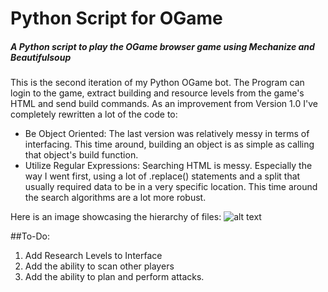 # Python Script for OGame
##### A Python script to play the OGame browser game using Mechanize and Beautifulsoup

This is the second iteration of my Python OGame bot. The Program can login to the game, extract building and resource levels from the game's HTML and send build commands.
As an improvement from Version 1.0 I've completely rewritten a lot of the code to:
* Be Object Oriented: The last version was relatively messy in terms of interfacing. This time around, building an object is as simple as calling that object's build function.
* Utilize Regular Expressions: Searching HTML is messy. Especially the way I went first, using a lot of .replace() statements and a split that usually required data to be in a very specific location. This time around the search algorithms are a lot more robust.

Here is an image showcasing the hierarchy of files:
![alt text](http://imgur.com/e0NzcJu)

##To-Do:
1. Add Research Levels to Interface
3. Add the ability to scan other players
4. Add the ability to plan and perform attacks.
